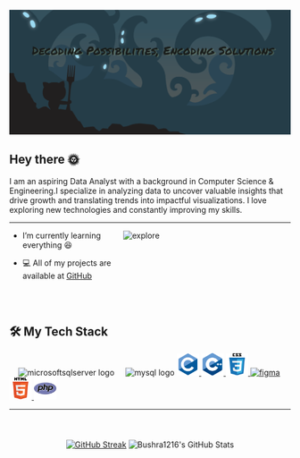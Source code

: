 ![MasterHead](https://github.com/Bushra1216/Bushra1216/blob/main/image.png)


## Hey there 🌞

I am an aspiring Data Analyst with a background in Computer Science & Engineering.I specialize in analyzing data to uncover valuable insights that drive growth and translating trends into impactful visualizations. I love exploring new technologies and constantly improving my skills.


---


  <img align="right" alt="explore" width="300" height="164" src="https://c.tenor.com/GfSX-u7VGM4AAAAC/coding.gif">
  
  - I’m currently learning everything 😆</p>
  - 💻 All of my projects are available at <a href="https://github.com/Bushra1216" target="_blank">GitHub</a></p> <br><br>




## 🛠 My Tech Stack  

<div align="left">   
  <img width="12" />
  <img src="https://cdn.jsdelivr.net/gh/devicons/devicon/icons/microsoftsqlserver/microsoftsqlserver-plain.svg" height="40" alt="microsoftsqlserver logo" />
  <img width="12" />
  <img src="https://cdn.jsdelivr.net/gh/devicons/devicon/icons/mysql/mysql-original.svg" height="40" alt="mysql logo" />
  <a href="https://www.cprogramming.com/" target="_blank" rel="noreferrer">
    <img src="https://raw.githubusercontent.com/devicons/devicon/master/icons/c/c-original.svg" alt="c" width="40" height="40"/>
  </a> 
  <a href="https://www.w3schools.com/cpp/" target="_blank" rel="noreferrer">
    <img src="https://raw.githubusercontent.com/devicons/devicon/master/icons/cplusplus/cplusplus-original.svg" alt="cplusplus" width="40" height="40"/>
  </a> 
  <a href="https://www.w3schools.com/css/" target="_blank" rel="noreferrer">
    <img src="https://raw.githubusercontent.com/devicons/devicon/master/icons/css3/css3-original-wordmark.svg" alt="css3" width="40" height="40"/>
  </a> 
  <a href="https://www.figma.com/" target="_blank" rel="noreferrer">
    <img src="https://www.vectorlogo.zone/logos/figma/figma-icon.svg" alt="figma" width="40" height="40"/>
  </a> 
  <a href="https://www.w3.org/html/" target="_blank" rel="noreferrer">
    <img src="https://raw.githubusercontent.com/devicons/devicon/master/icons/html5/html5-original-wordmark.svg" alt="html5" width="40" height="40"/>
  </a> 
  <a href="https://www.php.net" target="_blank" rel="noreferrer">
    <img src="https://raw.githubusercontent.com/devicons/devicon/master/icons/php/php-original.svg" alt="php" width="40" height="40"/>
  </a>
</div>

---


### 
<br>

<div align="center">

[![GitHub Streak](https://streak-stats.demolab.com/?user=Bushra1216&theme=dark-smoky)](https://git.io/streak-stats)
 <img  src="https://github-readme-stats.vercel.app/api?username=Bushra1216&theme=vision-friendly-dark&show_icons=true&hide_border=true&count_private=true" height="150" alt="Bushra1216's GitHub Stats"  />

</div>














